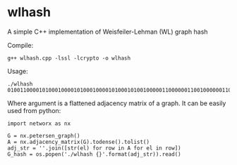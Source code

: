 # wlhash
A simple C++ implementation of Weisfeiler-Lehman (WL) graph hash

Compile:
```
g++ wlhash.cpp -lssl -lcrypto -o wlhash
```

Usage:
```
./wlhash 0100110000101000100001010001000010100010100100000110000001100100000011001001000100010110000000101100
```

Where argument is a flattened adjacency matrix of a graph.
It can be easily used from python:

```
import networx as nx

G = nx.petersen_graph()
A = nx.adjacency_matrix(G).todense().tolist()
adj_str = ''.join([str(el) for row in A for el in row])
G_hash = os.popen('./wlhash {}'.format(adj_str)).read()
```

